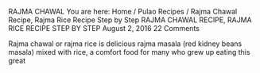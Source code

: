 RAJMA CHAWAL
You are here: Home / Pulao Recipes / Rajma Chawal Recipe, Rajma Rice Recipe Step by Step
RAJMA CHAWAL RECIPE, RAJMA RICE RECIPE STEP BY STEP
August 2, 2016 22 Comments

Rajma chawal or rajma rice is delicious rajma masala (red kidney beans masala) mixed with rice, a comfort food for many who grew up eating this great